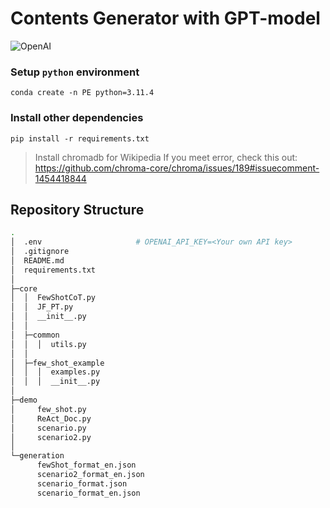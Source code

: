 # Contents Generator with GPT-model

![OpenAI](https://img.shields.io/badge/OpenAI-412991?style=for-the-badge&logo=OpenAI&logoColor=white")

### Setup `python` environment
```
conda create -n PE python=3.11.4
```
### Install other dependencies
```
pip install -r requirements.txt
```
> Install chromadb for Wikipedia
> If you meet error, check this out: 
  <https://github.com/chroma-core/chroma/issues/189#issuecomment-1454418844>

## Repository Structure
``` bash
.
│  .env                     # OPENAI_API_KEY=<Your own API key>
│  .gitignore
│  README.md
│  requirements.txt
│
├─core
│  │  FewShotCoT.py
│  │  JF_PT.py
│  │  __init__.py
│  │
│  ├─common
│  │  │  utils.py
│  │
│  ├─few_shot_example
│  │  │  examples.py
│  │  │  __init__.py
│
├─demo
│     few_shot.py
│     ReAct_Doc.py
│     scenario.py
│     scenario2.py
│
└─generation
      fewShot_format_en.json
      scenario2_format_en.json
      scenario_format.json
      scenario_format_en.json
